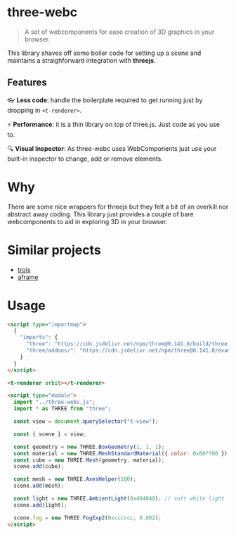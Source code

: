 # three-webc

> A set of webcomponents for ease creation of 3D graphics in your browser.

This library shaves off some boiler code for setting up a scene and maintains a straighforward integration with **threejs**.

## Features

:eyeglasses: **Less code**: handle the boilerplate required to get running just by dropping in `<t-renderer>`.

:zap: **Performance**: it is a thin library on top of three.js. Just code as you use to.

:mag: **Visual Inspector**: As three-webc uses WebComponents just use your built-in inspector to change, add or remove elements.

# Why
There are some nice wrappers for threejs but they felt a bit of an overkill nor abstract away coding. This library just provides a couple of bare webcomponents to aid in exploring 3D in your browser. 

# Similar projects
- [trois](https://github.com/troisjs/trois)
- [aframe](https://aframe.io)

# Usage
```html
<script type="importmap">
  {
    "imports": {
      "three": "https://cdn.jsdelivr.net/npm/three@0.141.0/build/three.module.js",
      "three/addons/": "https://cdn.jsdelivr.net/npm/three@0.141.0/examples/jsm/"
    }
  }
</script>

<t-renderer orbit></t-renderer>

<script type="module">
  import "../three-webc.js";
  import * as THREE from "three";

  const view = document.querySelector("t-view");

  const { scene } = view;

  const geometry = new THREE.BoxGeometry(1, 1, 1);
  const material = new THREE.MeshStandardMaterial({ color: 0x00ff00 });
  const cube = new THREE.Mesh(geometry, material);
  scene.add(cube);

  const mesh = new THREE.AxesHelper(100);
  scene.add(mesh);

  const light = new THREE.AmbientLight(0x404040); // soft white light
  scene.add(light);

  scene.fog = new THREE.FogExp2(0xcccccc, 0.002);
</script>
```
